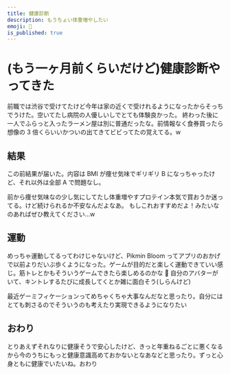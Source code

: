 ```yaml
---
title: 健康診断
description: もうちょい体重増やしたい
emoji: 🍖
is_published: true
---
```


# (もう一ヶ月前くらいだけど)健康診断やってきた

前職では渋谷で受けてたけど今年は家の近くで受けれるようになったからそっちでうけた。空いてたし病院の人優しいしでとても体験良かった。
終わった後に一人でふらっと入ったラーメン屋は別に普通だったな。前情報なく食券買ったら想像の 3 倍くらいいかついの出てきてビビってたの覚えてる。w

## 結果

この前結果が届いた。内容は BMI が痩せ気味でギリギリ B になっちゃったけど、それ以外は全部 A で問題なし。

前から痩せ気味なの少し気にしてたし体重増やすプロテイン本気で買おうか迷ってる。けど続けられるか不安なんだよなあ。
もしこれおすすめだよ！みたいなのあればぜひ教えてください...w

## 運動

めっちゃ運動してるってわけじゃないけど、Pikmin Bloom ってアプリのおかげで以前よりだいぶ歩くようになった。ゲームが目的だと楽しく運動できていい感じ。筋トレとかもそういうゲームできたら楽しめるのかな 🤔
自分のアバターがいて、キントレするたびに成長してくとか雑に面白そう(しらんけど)

最近ゲーミフィケーションってめちゃくちゃ大事なんだなと思ったり。自分にはとても刺さるのでそういうのも考えたり実現できるようになりたい

## おわり

とりあえずそれなりに健康そうで安心したけど、きっと年重ねるごとに悪くなるから今のうちにもっと健康意識高めておかないとなあなどと思ったり。ずっと心身ともに健康でいたいね。おわり
